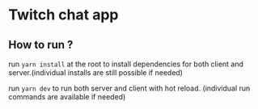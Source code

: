 # Twitch chat app

## How to run ?

run `yarn install` at the root to install dependencies for both client and server.(individual installs are still possible if needed)

run `yarn dev` to run both server and client with hot reload. (individual run commands are available if needed)

